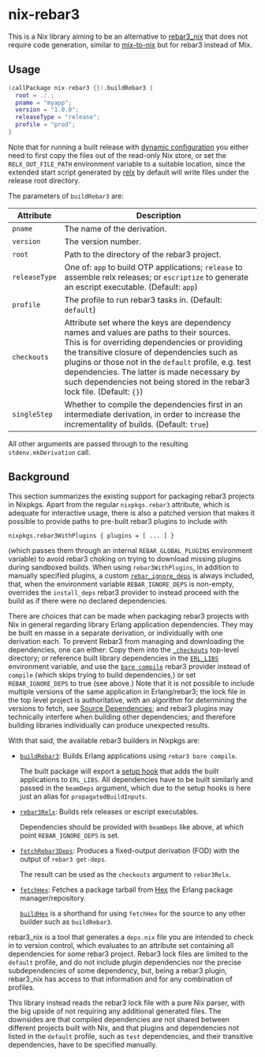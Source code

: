 # nix-rebar3

This is a Nix library aiming to be an alternative to [rebar3_nix] that
does not require code generation, similar to [mix-to-nix] but for
rebar3 instead of Mix.

## Usage

```nix
(callPackage nix-rebar3 {}).buildRebar3 {
  root = ./.;
  pname = "myapp";
  version = "1.0.0";
  releaseType = "release";
  profile = "prod";
}
```

Note that for running a built release with [dynamic configuration] you
either need to first copy the files out of the read-only Nix store, or
set the `RELX_OUT_FILE_PATH` environment variable to a suitable
location, since the extended start script generated by [relx] by
default will write files under the release root directory.

The parameters of `buildRebar3` are:

| Attribute | Description |
| --- | --- |
| `pname` | The name of the derivation. |
| `version` | The version number. |
| `root` | Path to the directory of the rebar3 project. |
| `releaseType` | One of: `app` to build OTP applications; `release` to assemble relx releases; or `escriptize` to generate an escript executable. (Default: `app`) |
| `profile` | The profile to run rebar3 tasks in. (Default: `default`) |
| `checkouts` | Attribute set where the keys are dependency names and values are paths to their sources.<br />This is for overriding dependencies or providing the transitive closure of dependencies such as plugins or those not in the `default` profile, e.g. test dependencies. The latter is made necessary by such dependencies not being stored in the rebar3 lock file. (Default: `{}`)  |
| `singleStep` | Whether to compile the dependencies first in an intermediate derivation, in order to increase the incrementality of builds. (Default: `true`) |

All other arguments are passed through to the resulting `stdenv.mkDerivation` call.

## Background

This section summarizes the existing support for packaging rebar3
projects in Nixpkgs. Apart from the regular `nixpkgs.rebar3`
attribute, which is adequate for interactive usage, there is also a
patched version that makes it possible to provide paths to pre-built
rebar3 plugins to include with

    nixpkgs.rebar3WithPlugins { plugins = [ ... ] }
	
(which passes them through an internal `REBAR_GLOBAL_PLUGINS`
environment variable) to avoid rebar3 choking on trying to download
missing plugins during sandboxed builds. When using
`rebar3WithPlugins`, in addition to manually specified plugins, a
custom [`rebar_ignore_deps`][rebar_ignore_deps.erl] is always
included, that, when the environment variable `REBAR_IGNORE_DEPS` is
non-empty, overrides the `install_deps` rebar3 provider to instead
proceed with the build as if there were no declared dependencies.

There are choices that can be made when packaging rebar3 projects with
Nix in general regarding library Erlang application dependencies. They
may be built en masse in a separate derivation, or individually with
one derivation each. To prevent Rebar3 from managing and downloading
the dependencies, one can either: Copy them into the
[`_checkouts`][Checkout Dependencies] top-level directory; or
reference built library dependencies in the [`ERL_LIBS`][Code Path]
environment variable, and use the [`bare
compile`][rebar_prv_bare_compile.erl] rebar3 provider instead of
`compile` (which skips trying to build dependencies,) or set
`REBAR_IGNORE_DEPS` to true (see above.) Note that it is not possible
to include multiple versions of the same application in Erlang/rebar3;
the lock file in the top level project is authoritative, with an
algorithm for determining the versions to fetch, see [Source
Dependencies]; and rebar3 plugins may technically interfere when
building other dependencies; and therefore building libraries
individually can produce unexpected results.

With that said, the available rebar3 builders in Nixpkgs are:

* [`buildRebar3`][build-rebar3.nix]: Builds Erlang applications using
  `rebar3 bare compile`.

  The built package will export a [setup hook][Package setup hooks]
  that adds the built applications to `ERL_LIBS`. All dependencies
  have to be built similarly and passed in the `beamDeps` argument,
  which due to the setup hooks is here just an alias for
  `propagatedBuildInputs`.
* [`rebar3Relx`][rebar3-release.nix]: Builds relx releases or escript
  executables.

  Dependencies should be provided with `beamDeps` like above, at which
  point `REBAR_IGNORE_DEPS` is set.
* [`fetchRebar3Deps`][fetch-rebar-deps.nix]: Produces a fixed-output
  derivation (FOD) with the output of `rebar3 get-deps`.
  
  The result can be used as the `checkouts` argument to `rebar3Relx`.
* [`fetchHex`][fetch-hex.nix]: Fetches a package tarball from [Hex]
  the Erlang package manager/repository.
  
  [`buildHex`][build-hex.nix] is a shorthand for using `fetchHex` for
  the source to any other builder such as `buildRebar3`.
  
rebar3_nix is a tool that generates a `deps.nix` file you are intended
to check in to version control, which evaluates to an attribute set
containing all dependencies for some rebar3 project. Rebar3 lock files
are limited to the `default` profile, and do not include plugin
dependencies nor the precise subdependencies of some dependency, but,
being a rebar3 plugin, rebar3_nix has access to that information and
for any combination of profiles.

This library instead reads the rebar3 lock file with a pure Nix
parser, with the big upside of not requiring any additional generated
files. The downsides are that compiled dependencies are not shared
between different projects built with Nix, and that plugins and
dependencies not listed in the `default` profile, such as `test`
dependencies, and their transitive dependencies, have to be specified
manually.

[rebar3_nix]: https://github.com/erlang-nix/rebar3_nix
[mix-to-nix]: https://github.com/transumption/mix-to-nix
[relx]: http://erlware.github.io/relx/
[Dynamic Configuration]: https://rebar3.readme.io/docs/releases#dynamic-configuration
[Source Dependencies]: https://rebar3.readme.io/docs/dependencies#source-dependencies
[Checkout Dependencies]: https://rebar3.readme.io/docs/dependencies#checkout-dependencies
[Code Path]: https://www.erlang.org/doc/man/code.html#code-path
[rebar_ignore_deps.erl]: https://github.com/NixOS/nixpkgs/blob/master/pkgs/development/tools/build-managers/rebar3/rebar_ignore_deps.erl
[rebar_prv_bare_compile.erl]: https://github.com/erlang/rebar3/blob/main/apps/rebar/src/rebar_prv_bare_compile.erl
[build-rebar3.nix]: https://github.com/NixOS/nixpkgs/blob/master/pkgs/development/beam-modules/build-rebar3.nix
[rebar3-release.nix]: https://github.com/NixOS/nixpkgs/blob/master/pkgs/development/beam-modules/rebar3-release.nix
[fetch-rebar-deps.nix]: https://github.com/NixOS/nixpkgs/blob/master/pkgs/development/beam-modules/fetch-rebar-deps.nix
[fetch-hex.nix]: https://github.com/NixOS/nixpkgs/blob/master/pkgs/development/beam-modules/fetch-hex.nix
[build-hex.nix]: https://github.com/NixOS/nixpkgs/blob/master/pkgs/development/beam-modules/build-hex.nix
[Hex]: https://hex.pm/
[Package setup hooks]: https://nixos.org/manual/nixpkgs/stable/#ssec-setup-hooks
